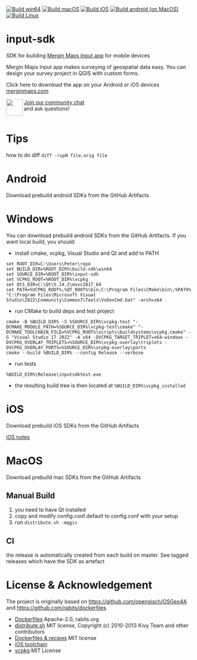 [![Build win64](https://github.com/MerginMaps/input-sdk/actions/workflows/win.yml/badge.svg)](https://github.com/MerginMaps/input-sdk/actions/workflows/win.yml)
[![Build macOS](https://github.com/merginmaps/input-sdk/actions/workflows/mac.yml/badge.svg)](https://github.com/merginmaps/input-sdk/actions/workflows/mac.yml)
[![Build iOS](https://github.com/merginmaps/input-sdk/actions/workflows/ios.yml/badge.svg)](https://github.com/merginmaps/input-sdk/actions/workflows/ios.yml)
[![Build android (on MacOS)](https://github.com/merginmaps/input-sdk/actions/workflows/android.yml/badge.svg)](https://github.com/merginmaps/input-sdk/actions/workflows/android.yml)
[![Build Linux](https://github.com/merginmaps/input-sdk/actions/workflows/linux.yml/badge.svg)](https://github.com/merginmaps/input-sdk/actions/workflows/linux.yml)

# input-sdk

SDK for building [Mergin Maps Input app](https://github.com/merginmaps/input) for mobile devices

Mergin Maps Input app makes surveying of geospatial data easy. You can design your survey project in QGIS with custom forms.

Click here to download the app on your Android or iOS devices [merginmaps.com](http://merginmaps.com)

<div><img align="left" width="45" height="45" src="https://raw.githubusercontent.com/MerginMaps/docs/main/src/.vuepress/public/slack.svg"><a href="https://merginmaps.com/community/join">Join our community chat</a><br/>and ask questions!</div><br />

# Tips

how to do diff `diff -rupN file.orig file`

# Android 

Download prebuild android SDKs from the GitHub Artifacts

# Windows

You can download prebuild android SDKs from the GitHub Artifacts. If you want local build, you should:

- install cmake, vcpkg, Visual Studio and Qt and add to PATH
```
set ROOT_DIR=C:\Users\Peter\repo
set BUILD_DIR=%ROOT_DIR%\build-sdk\win64
set SOURCE_DIR=%ROOT_DIR%\input-sdk
set VCPKG_ROOT=%ROOT_DIR%\vcpkg
set Qt5_DIR=C:\Qt\5.14.2\msvc2017_64
set PATH=%VCPKG_ROOT%;%QT_ROOT%\bin;C:\Program Files\CMake\bin\;%PATH%
"C:\Program Files\Microsoft Visual Studio\2022\Community\Common7\Tools\VsDevCmd.bat" -arch=x64
```

- run CMake to build deps and test project
```
cmake -B %BUILD_DIR% -S %SOURCE_DIR%\vcpkg-test "-DCMAKE_MODULE_PATH=%SOURCE_DIR%\vcpkg-test\cmake" "-DCMAKE_TOOLCHAIN_FILE=%VCPKG_ROOT%\scripts\buildsystems\vcpkg.cmake" -G "Visual Studio 17 2022" -A x64 -DVCPKG_TARGET_TRIPLET=x64-windows -DVCPKG_OVERLAY_TRIPLETS=%SOURCE_DIR%\vcpkg-overlay\triplets -DVCPKG_OVERLAY_PORTS=%SOURCE_DIR%\vcpkg-overlay\ports
cmake --build %BUILD_DIR% --config Release --verbose
```

- run tests 
```
%BUILD_DIR%\Release\inputsdktest.exe
```

- the resulting build tree is then located at `%BUILD_DIR%\vcpkg_installed`

# iOS

Download prebuild iOS SDKs from the GitHub Artifacts

[iOS notes](ios/ios.md)

# MacOS

Download prebuild mac SDKs from the GitHub Artifacts

## Manual Build
1. you need to have Qt installed
2. copy and modify config.conf.default to config.conf with your setup
3. run `distribute.sh -mqgis`

## CI

the release is automatically created from each build on master. See tagged releases which have the SDK as artefact

# License & Acknowledgement

The project is originally based on https://github.com/opengisch/OSGeo4A
and https://github.com/rabits/dockerfiles

- [Dockerfiles](https://github.com/rabits/dockerfiles) Apache-2.0, rabits.org
- [distribute.sh](https://github.com/opengisch/OSGeo4A/blob/master/LICENSE-for-distribute-sh) MIT license, Copyright (c) 2010-2013 Kivy Team and other contributors
- [Dockerfiles & recipes](https://github.com/opengisch/OSGeo4A) MIT license
- [iOS toolchain](https://github.com/leetal/ios-cmake/blob/)
- [vcpkg](https://github.com/microsoft/vcpkg/blob/master/LICENSE.txt) MIT License
